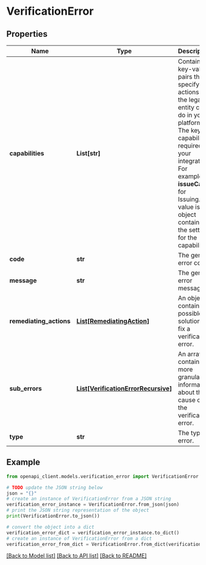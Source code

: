 # VerificationError


## Properties

Name | Type | Description | Notes
------------ | ------------- | ------------- | -------------
**capabilities** | **List[str]** | Contains key-value pairs that specify the actions that the legal entity can do in your platform. The key is a capability required for your integration. For example, **issueCard** for Issuing.The value is an object containing the settings for the capability. | [optional] 
**code** | **str** | The general error code. | [optional] 
**message** | **str** | The general error message. | [optional] 
**remediating_actions** | [**List[RemediatingAction]**](RemediatingAction.md) | An object containing possible solutions to fix a verification error. | [optional] 
**sub_errors** | [**List[VerificationErrorRecursive]**](VerificationErrorRecursive.md) | An array containing more granular information about the cause of the verification error. | [optional] 
**type** | **str** | The type of error. | [optional] 

## Example

```python
from openapi_client.models.verification_error import VerificationError

# TODO update the JSON string below
json = "{}"
# create an instance of VerificationError from a JSON string
verification_error_instance = VerificationError.from_json(json)
# print the JSON string representation of the object
print(VerificationError.to_json())

# convert the object into a dict
verification_error_dict = verification_error_instance.to_dict()
# create an instance of VerificationError from a dict
verification_error_from_dict = VerificationError.from_dict(verification_error_dict)
```
[[Back to Model list]](../README.md#documentation-for-models) [[Back to API list]](../README.md#documentation-for-api-endpoints) [[Back to README]](../README.md)


